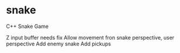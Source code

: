 # snake
C++ Snake Game

Z input buffer needs fix
Allow movement fron snake perspective, user perspective
Add enemy snake
Add pickups
